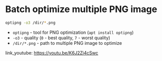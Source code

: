 # Batch optimize multiple PNG image

```bash
optipng -o3 /dir/*.png
```

- `optipng` - tool for PNG optimization (```apt install optipng```)
- `-o3` - quality (```0``` - best quality, ```7``` - worst quality)
- `/dir/*.png` - path to multiple PNG image to optimize


link_youtube: https://youtu.be/K6J2Zi4cSwc
